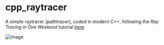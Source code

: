 # cpp_raytracer
A simple raytracer (pathtracer), coded in modern C++, following the _Ray Tracing in One Weekend_ tutorial [here](https://raytracing.github.io/books/RayTracingInOneWeekend.html).

![image](https://github.com/DeltaPavonis/cpp_raytracer/assets/29691867/acb94d2e-0dbd-4b78-b4aa-a457c111311a)

